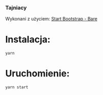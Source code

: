 ### Tajniacy
Wykonani z użyciem: [Start Bootstrap - Bare](https://startbootstrap.com/template-overviews/bare/)

# Instalacja:
`yarn`

# Uruchomienie:
`yarn start`
